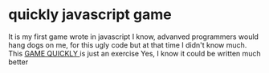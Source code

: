 # quickly javascript game #

<p>It is my first game wrote in javascript
I know, advanved programmers would hang dogs on me, for this ugly code
but at that time I didn't know much.
This <a href="https://quicklygame.onrender.com/#board4" target="blank"> GAME QUICKLY </a> 
is just an exercise
Yes, I know it could be written much better
</p>
